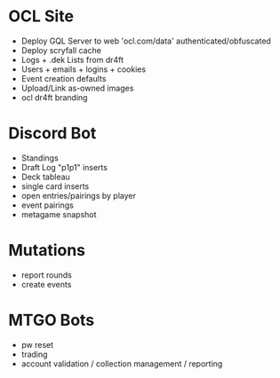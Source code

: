 # OCL Site

* Deploy GQL Server to web 'ocl.com/data' authenticated/obfuscated
* Deploy scryfall cache
* Logs + .dek Lists from dr4ft
* Users + emails + logins + cookies
* Event creation defaults
* Upload/Link as-owned images
* ocl dr4ft branding

# Discord Bot

* Standings
* Draft Log "p1p1" inserts
* Deck tableau
* single card inserts 
* open entries/pairings by player
* event pairings
* metagame snapshot

# Mutations

* report rounds
* create events

# MTGO Bots

* pw reset
* trading
* account validation / collection management / reporting
